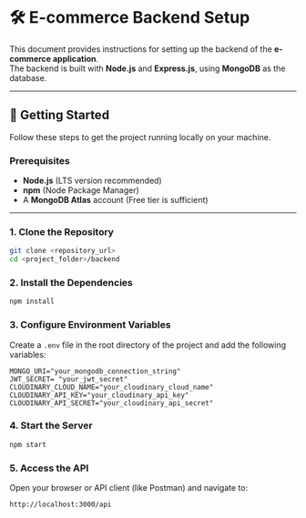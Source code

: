 # 🛠️ E-commerce Backend Setup

This document provides instructions for setting up the backend of the **e-commerce application**.  
The backend is built with **Node.js** and **Express.js**, using **MongoDB** as the database.

---

## 🚀 Getting Started

Follow these steps to get the project running locally on your machine.

### **Prerequisites**
- **Node.js** (LTS version recommended)  
- **npm** (Node Package Manager)  
- A **MongoDB Atlas** account (Free tier is sufficient)  

---

### **1. Clone the Repository**
```bash 
git clone <repository_url>
cd <project_folder>/backend
```
### **2. Install the Dependencies**
```bash
npm install
```
### **3. Configure Environment Variables**
Create a `.env` file in the root directory of the project and add the following variables:
```plaintext
MONGO_URI="your_mongodb_connection_string"
JWT_SECRET= "your_jwt_secret"
CLOUDINARY_CLOUD_NAME="your_cloudinary_cloud_name"
CLOUDINARY_API_KEY="your_cloudinary_api_key"
CLOUDINARY_API_SECRET="your_cloudinary_api_secret"
```
### **4. Start the Server**
```bash
npm start
```
### **5. Access the API**
Open your browser or API client (like Postman) and navigate to:
```
http://localhost:3000/api
```
